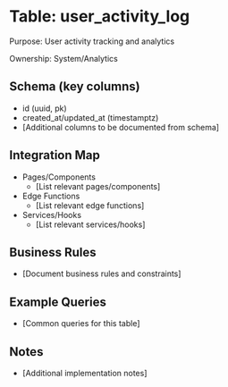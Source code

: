 # Table: user_activity_log

Purpose: User activity tracking and analytics

Ownership: System/Analytics

## Schema (key columns)
- id (uuid, pk)
- created_at/updated_at (timestamptz)
- [Additional columns to be documented from schema]

## Integration Map
- Pages/Components
  - [List relevant pages/components]
- Edge Functions
  - [List relevant edge functions]
- Services/Hooks
  - [List relevant services/hooks]

## Business Rules
- [Document business rules and constraints]

## Example Queries
- [Common queries for this table]

## Notes
- [Additional implementation notes]
